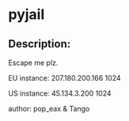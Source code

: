 
# pyjail
## Description:
Escape me plz.

EU instance: 207.180.200.166 1024

US instance: 45.134.3.200 1024

author: pop_eax & Tango

